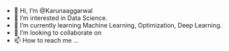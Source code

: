 - 👋 Hi, I’m @Karunaaggarwal
- 👀 I’m interested in Data Science.
- 🌱 I’m currently learning Machine Learning, Optimization, Deep Learning.
- 💞️ I’m looking to collaborate on 
- 📫 How to reach me ...

<!---
Karunaaggarwal/Karunaaggarwal is a ✨ special ✨ repository because its `README.md` (this file) appears on your GitHub profile.
You can click the Preview link to take a look at your changes.
--->
